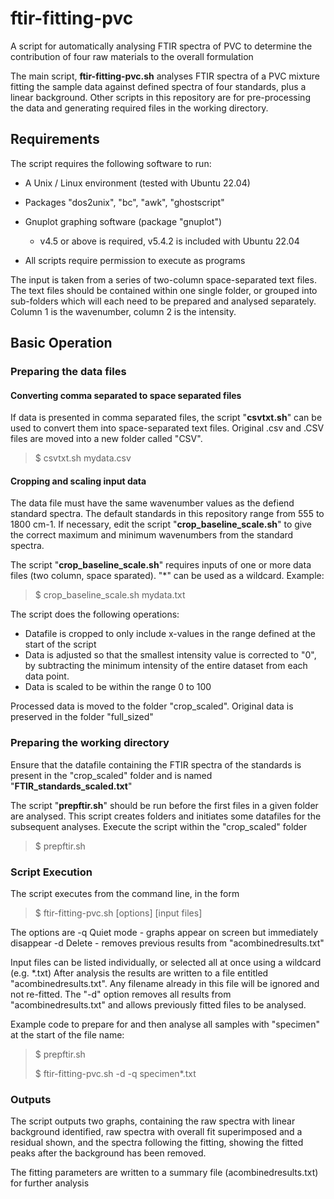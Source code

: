 # ftir-fitting-pvc

A script for automatically analysing FTIR spectra of PVC to determine 
the contribution of four raw materials to the overall formulation

The main script, **ftir-fitting-pvc.sh** analyses FTIR spectra of a PVC mixture fitting the sample data against
defined spectra of four standards, plus a linear background. Other scripts in this repository are 
for pre-processing the data and generating required files in the working directory.

## Requirements

The script requires the following software to run:
- A Unix / Linux environment (tested with Ubuntu 22.04)
- Packages "dos2unix", "bc", "awk", "ghostscript"
- Gnuplot graphing software (package "gnuplot") 
    - v4.5 or above is required, v5.4.2 is included with Ubuntu 22.04

- All scripts require permission to execute as programs

The input is taken from a series of two-column space-separated text files. The text files should be contained 
within one single folder, or grouped into sub-folders which will each need to be prepared and analysed separately.
Column 1 is the wavenumber, column 2 is the intensity.

## Basic Operation

### Preparing the data files

#### Converting comma separated to space separated files

If data is presented in comma separated files, the script "**csvtxt.sh**" can be used to convert them into space-separated text files. 
Original .csv and .CSV files are moved into a new folder called "CSV".

> $ csvtxt.sh mydata.csv

#### Cropping and scaling input data

The data file must have the same wavenumber values as the defiend standard spectra. The default standards in this repository
range from 555 to 1800 cm-1.
If necessary, edit the script "**crop_baseline_scale.sh**" to give the correct maximum and minimum wavenumbers from the standard spectra. 

The script "**crop_baseline_scale.sh**" requires inputs of one or more data files (two column, space sparated). "*" can be used as a wildcard. Example:

> $ crop_baseline_scale.sh mydata.txt 

The script does the following operations:
- Datafile is cropped to only include x-values in the range defined at the start of the script
- Data is adjusted so that the smallest intensity value is corrected to "0", by subtracting the minimum intensity of the entire dataset from each data point.
- Data is scaled to be within the range 0 to 100

Processed data is moved to the folder "crop_scaled". Original data is preserved in the folder "full_sized"

### Preparing the working directory

Ensure that the datafile containing the FTIR spectra of the standards is present in the "crop_scaled" folder 
and is named "**FTIR_standards_scaled.txt**"

The script "**prepftir.sh**" should be run before the first files in a given folder are analysed.
This script creates folders and initiates some datafiles for the subsequent analyses.
Execute the script within the "crop_scaled" folder

> $ prepftir.sh

### Script Execution

The script executes from the command line, in the form
> $ ftir-fitting-pvc.sh [options] [input files]

The options are
-q Quiet mode - graphs appear on screen but immediately disappear
-d Delete - removes previous results from "acombinedresults.txt"

Input files can be listed individually, or selected all at once using a wildcard (e.g. *.txt)
After analysis the results are written to a file entitled "acombinedresults.txt". Any filename
already in this file will be ignored and not re-fitted. The "-d" option removes all results 
from "acombinedresults.txt" and allows previously fitted files to be analysed.

Example code to prepare for and then analyse all samples with "specimen" at the start of the file name:
> $ prepftir.sh
> 
> $ ftir-fitting-pvc.sh -d -q specimen*.txt

### Outputs

The script outputs two graphs, containing the raw spectra with linear background identified,
raw spectra with overall fit superimposed and a residual shown, and the spectra following the fitting,
showing the fitted peaks after the background has been removed. 

The fitting parameters are written to a summary file (acombinedresults.txt) for further analysis
